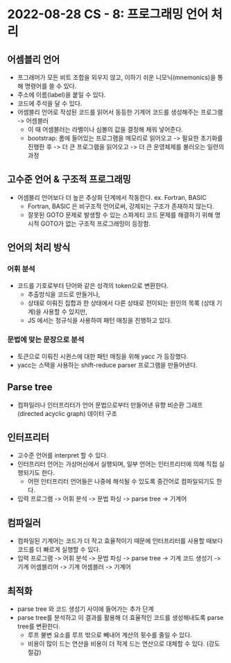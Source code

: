 # 2022-08-28 CS - 8: 프로그래밍 언어 처리

## 어셈블리 언어
- 프그래머가 모든 비트 조합을 외우지 않고, 이하기 쉬운 니모닉(mnemonics)을 통해 명령어를 쓸 수 있다.
- 주소에 이름(label)을 붙일 수 있다.
- 코드에 주석을 달 수 있다.
- 어셈블리 언어로 작성된 코드를 읽어서 동등한 기계어 코드를 생성해주는 프로그램 -> 어셈블러
  - 이 때 어셈블러는 라벨이나 심볼의 값을 결정해 채워 넣어준다.
  - bootstrap: 롬에 들어있는 프로그램을 메모리로 읽어오고 -> 필요한 초기화를 진행한 후 -> 더 큰 프로그램을 읽어오고 -> 더 큰 운영체제를 불러오는 일련의 과정

## 고수준 언어 & 구조적 프로그래밍
- 어셈블리 언어보다 더 높은 추상화 단계에서 작동한다. ex. Fortran, BASIC
  - Fortran, BASIC 은 비구조적 언어로써, 강제되는 구조가 존재하지 않는다.
  - 잘못된 GOTO 문제로 발생할 수 있는 스파게티 코드 문제를 해결하기 위해 명시적 GOTO가 없는 구조적 프로그래밍이 등장함.

## 언어의 처리 방식

### 어휘 분석
- 코드를 기호로부터 단어와 같은 성격의 token으로 변환한다.
  - 추출방식을 코드로 만들거나,
  - 상태로 이뤄진 집합과 한 상태에서 다른 상태로 전이되는 원인의 목록 (상태 기계)을 사용할 수 있지만,
  - JS 에서는 정규식을 사용하여 패턴 매칭을 진행하고 있다.

### 문법에 맞는 문장으로 분석
- 토큰으로 이뤄진 시퀀스에 대한 패턴 매칭을 위해 yacc 가 등장했다.
- yacc는 스택을 사용하는 shift-reduce parser 프로그램을 만들어낸다.

## Parse tree
- 컴파일러나 인터프리터가 언어 문법으로부터 만들어낸 유향 비순환 그래프 (directed acyclic graph) 데이터 구조

## 인터프리터
- 고수준 언어를 interpret 할 수 있다.
- 인터프리터 언어는 가상머신에서 실행되며, 일부 언어는 인터프리터에 의해 직접 실행되기도 한다.
  - 어떤 인터프리터 언어들은 나중에 해석될 수 있도록 중간어로 컴파일되기도 한다.
- 입력 프로그램 -> 어휘 분석 -> 문법 파싱 -> parse tree -> 기계어

## 컴파일러
- 컴파일된 기계어는 코드가 더 작고 효율적이기 때문에 인터프리터를 사용할 때보다 코드를 더 빠르게 실행할 수 있다.
- 입력 프로그램 -> 어휘 분석 -> 문법 파싱 -> parse tree -> 기계 코드 생성기 -> 기계 어셈블리어 -> 기계 어셈블러 -> 기계어

## 최적화
- parse tree 와 코드 생성기 사이에 들어가는 추가 단계
- parse tree를 분석하고 이 결과를 활용해 더 효율적인 코드를 생성해내도록 parse tree를 변환한다.
  - 루프 불변 요소를 루프 밖으로 빼내어 계산의 횟수를 줄일 수 있다.
  - 비용이 많이 드는 연산을 비용이 더 적게 드는 연산으로 대체할 수 있다. (강도 절감)
